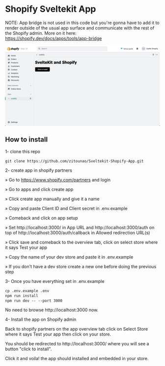 # Shopify Sveltekit App

NOTE: App bridge is not used in this code but you're gonna have to add it to render outside of the usual app surface and communicate with the rest of the Shopify admin. More on it here: https://shopify.dev/docs/apps/tools/app-bridge

![Alt text](static/proof.png)

## How to install

1- clone this repo

```
git clone https://github.com/zitounao/Sveltekit-Shopify-App.git
```

2- create app in shopify partners

» Go to https://www.shopify.com/partners and login

» Go to apps and click create app

» Click create app manually and give it a name

» Copy and paste Client ID and Client secret in .env.example

» Comeback and click on app setup

» Set http://localhost:3000/ in App URL and http://localhost:3000/auth on top of http://localhost:3000/auth/callback in Allowed redirection URL(s)

» Click save and comeback to the overview tab, click on select store where it says Test your app

» Copy the name of your dev store and paste it in .env.example

» If you don't have a dev store create a new one before doing the previous step

3- Once you have everything set in .env.example

```
cp .env.example .env
npm run install
npm run dev -- --port 3000
```

No need to browse http://localhost:3000 now.

4- Install the app on Shopify admin

Back to shopify partners on the app overview tab click on Select Store where it says Test your app then click on your store.

You should be redirected to http://localhost:3000/ where you will see a button "click to install".

Click it and voila! the app should installed and embedded in your store.
